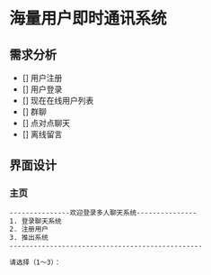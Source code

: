# 海量用户即时通讯系统

## 需求分析

- [] 用户注册
- [] 用户登录
- [] 现在在线用户列表
- [] 群聊
- [] 点对点聊天
- [] 离线留言

## 界面设计

### 主页

```txt
---------------欢迎登录多人聊天系统---------------
1. 登录聊天系统
2. 注册用户
3. 推出系统
------------------------------------------------

请选择（1～3）：
```
